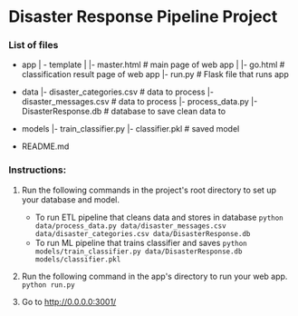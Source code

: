 # Disaster Response Pipeline Project

### List of files
- app
| - template
| |- master.html  	# main page of web app
| |- go.html  		# classification result page of web app
|- run.py  			# Flask file that runs app

- data
|- disaster_categories.csv  # data to process 
|- disaster_messages.csv  	# data to process
|- process_data.py
|- DisasterResponse.db   	# database to save clean data to

- models
|- train_classifier.py
|- classifier.pkl  			# saved model 

- README.md

### Instructions:
1. Run the following commands in the project's root directory to set up your database and model.

    - To run ETL pipeline that cleans data and stores in database
        `python data/process_data.py data/disaster_messages.csv data/disaster_categories.csv data/DisasterResponse.db`
    - To run ML pipeline that trains classifier and saves
        `python models/train_classifier.py data/DisasterResponse.db models/classifier.pkl`

2. Run the following command in the app's directory to run your web app.
    `python run.py`

3. Go to http://0.0.0.0:3001/
